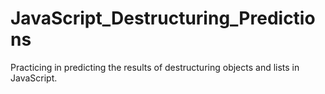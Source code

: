 # JavaScript_Destructuring_Predictions
Practicing in predicting the results of destructuring objects and lists in JavaScript.
